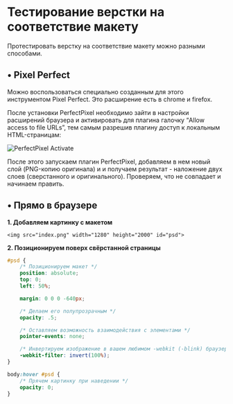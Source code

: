 # Тестирование верстки на соответствие макету

Протестировать верстку на соответствие макету можно разными способами.

## • Pixel Perfect

Можно воспользоваться специально созданным для этого инструментом Pixel Perfect. Это расширение есть в chrome и firefox.

После установки PerfectPixel необходимо зайти в настройки расширений браузера и активировать для плагина галочку “Allow access to file URLs”, тем самым разрешив плагину доступ к локальным HTML-страницам:

![PerfectPixel Activate](http://gearmobile.github.io/images/uploads/2015/04/perfectpixel_01.png)

После этого запускаем плагин PerfectPixel, добавляем в нем новый слой \(PNG-копию оригинала\) и и получаем результат - наложение двух слоев \(сверстанного и оригинального\). Проверяем, что не совпадает и начинаем править.

## • Прямо в браузере

**1. Добавляем картинку с макетом**

```markup
<img src="index.png" width="1280" height="2000" id="psd">
```

**2. Позиционируем поверх свёрстанной страницы**

```css
#psd {
    /* Позиционируем макет */
    position: absolute;
    top: 0;
    left: 50%;

    margin: 0 0 0 -640px;

    /* Делаем его полупрозрачным */
    opacity: .5;

    /* Оставляем возможность взаимодействия с элементами */
    pointer-events: none;

    /* Инвертируем изображение в вашем любимом -webkit (-blink) браузере */
    -webkit-filter: invert(100%);
}

body:hover #psd {
    /* Прячем картинку при наведении */
    opacity: 0;
}
```

